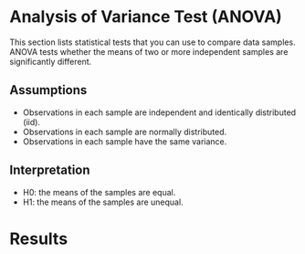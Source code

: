 #  Analysis of Variance Test (ANOVA)

This section lists statistical tests that you can use to compare data samples.
ANOVA tests whether the means of two or more independent samples are significantly different.

## Assumptions

- Observations in each sample are independent and identically distributed (iid).
- Observations in each sample are normally distributed.
- Observations in each sample have the same variance.

## Interpretation

- H0: the means of the samples are equal.
- H1: the means of the samples are unequal.

# Results
